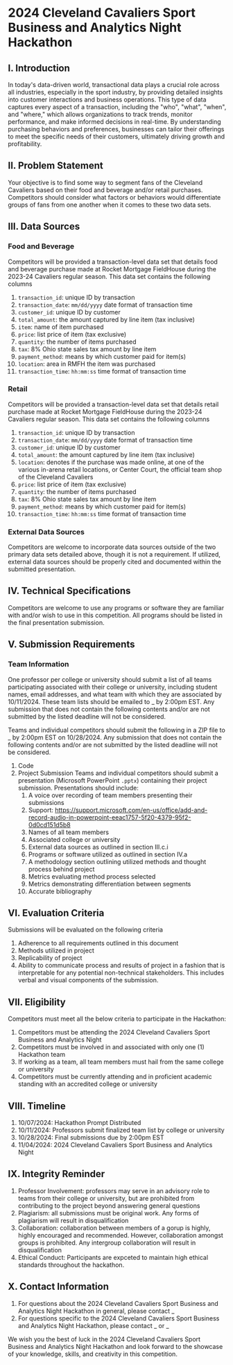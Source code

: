 # 2024 Cleveland Cavaliers Sport Business and Analytics Night Hackathon

## I. Introduction
In today's data-driven world, transactional data plays a crucial role across all industries, especially in the sport industry, by providing detailed insights into customer interactions and business operations. This type of data captures every aspect of a transaction, including the "who", "what", "when", and "where," which allows organizations to track trends, monitor performance, and make informed decisions in real-time. By understanding purchasing behaviors and preferences, businesses can tailor their offerings to meet the specific needs of their customers, ultimately driving growth and profitability.

## II. Problem Statement
Your objective is to find some way to segment fans of the Cleveland Cavaliers based on their food and beverage and/or retail purchases. Competitors should consider what factors or behaviors would differentiate groups of fans from one another when it comes to these two data sets.

## III. Data Sources
### Food and Beverage
Competitors will be provided a transaction-level data set that details food and beverage purchase made at Rocket Mortgage FieldHouse during the 2023-24 Cavaliers regular season. This data set contains the following columns

1. `transaction_id`: unique ID by transaction
2. `transaction_date`: `mm/dd/yyyy` date format of transaction time
3. `customer_id`: unique ID by customer
4. `total_amount`: the amount captured by line item (tax inclusive)
5. `item`: name of item purchased
6. `price`: list price of item (tax exclusive)
7. `quantity`: the number of items purchased
8. `tax`: 8% Ohio state sales tax amount by line item
9. `payment_method`: means by which customer paid for item(s)
10. `location`: area in RMFH the item was purchased
11. `transaction_time`: `hh:mm:ss` time format of transaction time

### Retail
Competitors will be provided a transaction-level data set that details retail purchase made at Rocket Mortgage FieldHouse during the 2023-24 Cavaliers regular season. This data set contains the following columns

1. `transaction_id`: unique ID by transaction
2. `transaction_date`: `mm/dd/yyyy` date format of transaction time
3. `customer_id`: unique ID by customer
4. `total_amount`: the amount captured by line item (tax inclusive)
5. `location`: denotes if the purchase was made online, at one of the various in-arena retail locations, or Center Court, the official team shop of the Cleveland Cavaliers
6. `price`: list price of item (tax exclusive)
7. `quantity`: the number of items purchased
8. `tax`: 8% Ohio state sales tax amount by line item
9. `payment_method`: means by which customer paid for item(s)
10. `transaction_time`: `hh:mm:ss` time format of transaction time

### External Data Sources
Competitors are welcome to incorporate data sources outside of the two primary data sets detailed above, though it is not a requirement. If utilized, external data sources should be properly cited and documented within the submitted presentation.

## IV. Technical Specifications
Competitors are welcome to use any programs or software they are familiar with and/or wish to use in this competition. All programs should be listed in the final presentation submission.

## V. Submission Requirements
### Team Information
One professor per college or university should submit a list of all teams participating associated with their college or university, including student names, email addresses, and what team with which they are associated by 10/11/2024. These team lists should be emailed to _ by 2:00pm EST. Any submission that does not contain the following contents and/or are not submitted by the listed deadline will not be considered.

Teams and individual competitors should submit the following in a ZIP file to _ by 2:00pm EST on 10/28/2024. Any submission that does not contain the following contents and/or are not submitted by the listed deadline will not be considered.
1. Code
2. Project Submission
Teams and individual competitors should submit a presentation (Microsoft PowerPoint `.pptx`) containing their project submission. Presentations should include:
    1. A voice over recording of team members presenting their submissions
    2. Support: https://support.microsoft.com/en-us/office/add-and-record-audio-in-powerpoint-eeac1757-5f20-4379-95f2-0d0cd151d5b8
    3. Names of all team members
    4. Associated college or university
    5. External data sources as outlined in section III.c.i
    6. Programs or software utilized as outlined in section IV.a
    7. A methodology section outlining utilized methods and thought process behind project
    8. Metrics evaluating method process selected
    9. Metrics demonstrating differentiation between segments
    10. Accurate bibliography

## VI. Evaluation Criteria
Submissions will be evaluated on the following criteria
1. Adherence to all requirements outlined in this document
2. Methods utilized in project
3. Replicability of project
4. Ability to communicate process and results of project in a fashion that is interpretable for any potential non-technical stakeholders. This includes verbal and visual components of the submission.

## VII. Eligibility
Competitors must meet all the below criteria to participate in the Hackathon:
1. Competitors must be attending the 2024 Cleveland Cavaliers Sport Business and Analytics Night
2. Competitors must be involved in and associated with only one (1) Hackathon team
3. If working as a team, all team members must hail from the same college or university
4. Competitors must be currently attending and in proficient academic standing with an accredited college or university

## VIII. Timeline
1. 10/07/2024: Hackathon Prompt Distributed
2. 10/11/2024: Professors submit finalized team list by college or university
3. 10/28/2024: Final submissions due by 2:00pm EST
4. 11/04/2024: 2024 Cleveland Cavaliers Sport Business and Analytics Night

## IX. Integrity Reminder
1. Professor Involvement: professors may serve in an advisory role to teams from their college or university, but are prohibited from contributing to the project beyond answering general questions
2. Plagiarism: all submissions must be original work. Any forms of plagiarism will result in disqualification
3. Collaboration: collaboration between members of a gorup is highly, highly encouraged and recommended. However, collaboration amongst groups is prohibited. Any intergroup collaboration will result in disqualification
4. Ethical Conduct: Participants are expceted to maintain high ethical standards throughout the hackathon.

## X. Contact Information
1. For questions about the 2024 Cleveland Cavaliers Sport Business and Analytics Night Hackathon in general, please contact _
2. For questions specific to the 2024 Cleveland Cavaliers Sport Business and Analytics Night Hackathon, please contact _ or _

We wish you the best of luck in the 2024 Cleveland Cavaliers Sport Business and Analytics Night Hackathon and look forward to the showcase of your knowledge, skills, and creativity in this competition.
